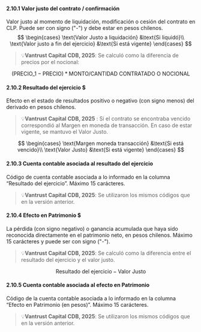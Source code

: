 #### 2.10.1 Valor justo del contrato / confirmación
Valor justo al momento de liquidación, modificación o cesión del contrato en CLP. Puede ser con signo ("-") y debe estar en pesos chilenos.
$$
\begin{cases}
    \text{Valor Justo a liquidación} &\text{Si liquidó}\\
    \text{Valor justo a fin del ejercicio} &\text{Si está vigente}
\end{cases}
$$
> 💡**Vantrust Capital CDB, 2025**: Se calculó como la diferencia de precios por el nocional:
> 
$$
(\text{PRECIO\_1} - \text{PRECIO})*\text{MONTO/CANTIDAD CONTRATADO O NOCIONAL}
$$

#### 2.10.2 Resultado del ejercicio $
Efecto en el estado de resultados positivo  o negativo (con signo menos) del derivado en pesos chilenos. 
> 💡**Vantrust Capital CDB, 2025** : Si el contrato se encontraba vencido correspondió al Margen en moneda de transacción. En caso de estar vigente, se mantuvo el Valor Justo. 
> 
$$
\begin{cases}  
    \text{Margen moneda transacción} &\text{Si está vencido}\\
    \text{Valor Justo} &\text{Si está vigente}
\end{cases}
$$

#### 2.10.3 Cuenta contable asociada al resultado del ejercicio 
Código de cuenta contable asociada a lo informado en la columna “Resultado del ejercicio”. Máximo 15 carácteres. 
> 💡**Vantrust Capital CDB, 2025**: Se utilizaron los mismos códigos que en la versión anterior. 

#### 2.10.4 Efecto en Patrimonio $
La pérdida (con signo negativo) o ganancia acumulada que haya sido reconocida directamente en el patrimonio neto, en pesos chilenos. 
Máximo 15 carácteres y puede ser con signo ("-"). 

> 💡**Vantrust Capital CDB, 2025**: Se calculó como la diferencia entre el resultado del ejercicio y el valor justo. 
>
$$
\text{Resultado del ejercicio} - \text{Valor Justo}
$$

#### 2.10.5 Cuenta contable asociada al efecto en Patrimonio
Código de la cuenta contable asociada a lo informado en la columna “Efecto en Patrimonio (en pesos)”. 
Máximo 15 carácteres. 

> 💡**Vantrust Capital CDB, 2025**: Se utilizaron los mismos códigos que en la versión anterior.